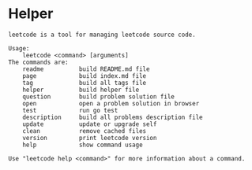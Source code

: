 <!--|This file generated by command(leetcode helper); DO NOT EDIT.         |-->
<!--+----------------------------------------------------------------------+-->
<!--|@author    openset <openset.wang@gmail.com>                           |-->
<!--|@link      https://github.com/openset                                 |-->
<!--|@home      https://github.com/openset/leetcode                        |-->
<!--+----------------------------------------------------------------------+-->

# Helper

```text
leetcode is a tool for managing leetcode source code.

Usage:
	leetcode <command> [arguments]
The commands are:
	readme      	build README.md file
	page        	build index.md file
	tag         	build all tags file
	helper      	build helper file
	question    	build problem solution file
	open        	open a problem solution in browser
	test        	run go test
	description 	build all problems description file
	update      	update or upgrade self
	clean       	remove cached files
	version     	print leetcode version
	help        	show command usage

Use "leetcode help <command>" for more information about a command.
```
